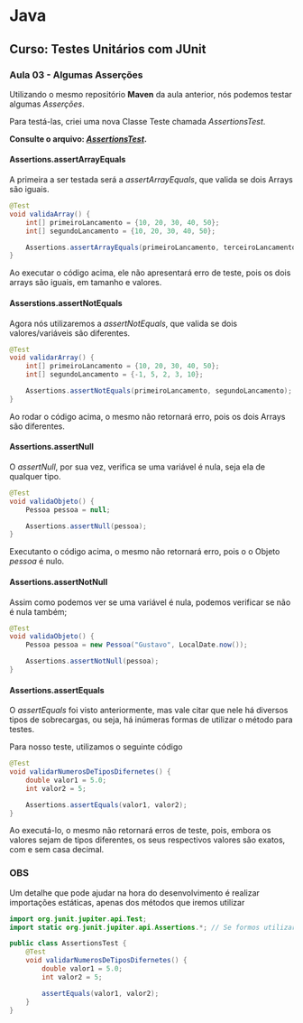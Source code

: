 # Java

## Curso: Testes Unitários com JUnit

### Aula 03 - Algumas Asserções

Utilizando o mesmo repositório **Maven** da aula anterior, nós podemos testar algumas *Asserções*.

Para testá-las, criei uma nova Classe Teste chamada *AssertionsTest*.

**Consulte o arquivo: *[AssertionsTest](./JUnitMaven/src/test/java/JUnitMaven/AssertionsTest.java)*.**

#### Assertions.assertArrayEquals

A primeira a ser testada será a *assertArrayEquals*, que valida se dois Arrays são iguais.

```java
@Test
void validaArray() {
    int[] primeiroLancamento = {10, 20, 30, 40, 50};
    int[] segundoLancamento = {10, 20, 30, 40, 50};

    Assertions.assertArrayEquals(primeiroLancamento, terceiroLancamento);
}
```

Ao executar o código acima, ele não apresentará erro de teste, pois os dois arrays são iguais, em tamanho e valores.

#### Asserstions.assertNotEquals

Agora nós utilizaremos a *assertNotEquals*, que valida se dois valores/variáveis são diferentes.

```java
@Test
void validarArray() {
    int[] primeiroLancamento = {10, 20, 30, 40, 50};
    int[] segundoLancamento = {-1, 5, 2, 3, 10};

    Assertions.assertNotEquals(primeiroLancamento, segundoLancamento);
}
```

Ao rodar o código acima, o mesmo não retornará erro, pois os dois Arrays são diferentes.


#### Assertions.assertNull

O *assertNull*, por sua vez, verifica se uma variável é nula, seja ela de qualquer tipo.

```java
@Test
void validaObjeto() {
    Pessoa pessoa = null;

    Assertions.assertNull(pessoa);
}
```

Executanto o código acima, o mesmo não retornará erro, pois o o Objeto *pessoa* é nulo.

#### Assertions.assertNotNull

Assim como podemos ver se uma variável é nula, podemos verificar se não é nula também;

```java
@Test
void validaObjeto() {
    Pessoa pessoa = new Pessoa("Gustavo", LocalDate.now());

    Assertions.assertNotNull(pessoa);
}
```

#### Assertions.assertEquals

O *assertEquals* foi visto anteriormente, mas vale citar que nele há diversos tipos de sobrecargas, ou seja, há inúmeras formas de utilizar o método para testes.

Para nosso teste, utilizamos o seguinte código

```java
@Test
void validarNumerosDeTiposDifernetes() {
    double valor1 = 5.0;
    int valor2 = 5;

    Assertions.assertEquals(valor1, valor2);
}
```

Ao executá-lo, o mesmo não retornará erros de teste, pois, embora os valores sejam de tipos diferentes, os seus respectivos valores são exatos, com e sem casa decimal.

### OBS

Um detalhe que pode ajudar na hora do desenvolvimento é realizar importações estáticas, apenas dos métodos que iremos utilizar

```java
import org.junit.jupiter.api.Test;
import static org.junit.jupiter.api.Assertions.*; // Se formos utilizar mais de um método, vale a pena colocar o *, que importará tudo que há na classe

public class AssertionsTest {
    @Test
    void validarNumerosDeTiposDifernetes() {
        double valor1 = 5.0;
        int valor2 = 5;

        assertEquals(valor1, valor2);
    }
}
```